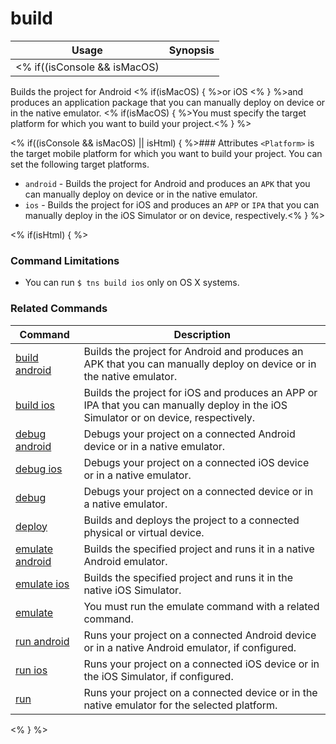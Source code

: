 build
==========

Usage | Synopsis
---|---
<% if((isConsole && isMacOS) || isHtml) { %>General | `$ tns build <Platform>`<% } %><% if(isConsole && (isLinux || isWindows)) { %>General | `$ tns build android`<% } %>

Builds the project for Android <% if(isMacOS) { %>or iOS <% } %>and produces an application package that you can manually deploy on device or in the native emulator. <% if(isMacOS) { %>You must specify the target platform for which you want to build your project.<% } %>

<% if((isConsole && isMacOS) || isHtml) { %>### Attributes
`<Platform>` is the target mobile platform for which you want to build your project. You can set the following target platforms.
* `android` - Builds the project for Android and produces an `APK` that you can manually deploy on device or in the native emulator.
* `ios` - Builds the project for iOS and produces an `APP` or `IPA` that you can manually deploy in the iOS Simulator or on device, respectively.<% } %> 

<% if(isHtml) { %> 
### Command Limitations

* You can run `$ tns build ios` only on OS X systems.

### Related Commands

Command | Description
----------|----------
[build android](build-android.html) | Builds the project for Android and produces an APK that you can manually deploy on device or in the native emulator.
[build ios](build-ios.html) | Builds the project for iOS and produces an APP or IPA that you can manually deploy in the iOS Simulator or on device, respectively.
[debug android](debug-android.html) | Debugs your project on a connected Android device or in a native emulator.
[debug ios](debug-ios.html) | Debugs your project on a connected iOS device or in a native emulator.
[debug](debug.html) | Debugs your project on a connected device or in a native emulator.
[deploy](deploy.html) | Builds and deploys the project to a connected physical or virtual device.
[emulate android](emulate-android.html) | Builds the specified project and runs it in a native Android emulator.
[emulate ios](emulate-ios.html) | Builds the specified project and runs it in the native iOS Simulator.
[emulate](emulate.html) | You must run the emulate command with a related command.
[run android](run-android.html) | Runs your project on a connected Android device or in a native Android emulator, if configured.
[run ios](run-ios.html) | Runs your project on a connected iOS device or in the iOS Simulator, if configured.
[run](run.html) | Runs your project on a connected device or in the native emulator for the selected platform.
<% } %>